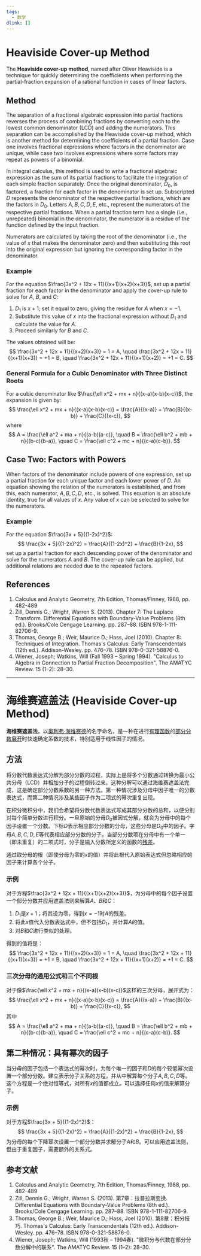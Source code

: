 ```yaml
---
tags:
  - 数学
dlink: []
---
```

# Heaviside Cover-up Method

The **Heaviside cover-up method**, named after Oliver Heaviside is a technique for quickly determining the coefficients when performing the partial-fraction expansion of a rational function in cases of linear factors.

## Method

The separation of a fractional algebraic expression into partial fractions reverses the process of combining fractions by converting each to the lowest common denominator (LCD) and adding the numerators. This separation can be accomplished by the Heaviside cover-up method, which is another method for determining the coefficients of a partial fraction. Case one involves fractional expressions where factors in the denominator are unique, while case two involves expressions where some factors may repeat as powers of a binomial.

In integral calculus, this method is used to write a fractional algebraic expression as the sum of its partial fractions to facilitate the integration of each simple fraction separately. Once the original denominator, $D_0$, is factored, a fraction for each factor in the denominator is set up. Subscripted $D$ represents the denominator of the respective partial fractions, which are the factors in $D_0$. Letters $A, B, C, D, E,$ etc., represent the numerators of the respective partial fractions. When a partial fraction term has a single (i.e., unrepeated) binomial in the denominator, the numerator is a residue of the function defined by the input fraction.

Numerators are calculated by taking the root of the denominator (i.e., the value of $x$ that makes the denominator zero) and then substituting this root into the original expression but ignoring the corresponding factor in the denominator.

### Example

For the equation $\frac{3x^2 + 12x + 11}{(x+1)(x+2)(x+3)}$, set up a partial fraction for each factor in the denominator and apply the cover-up rule to solve for $A$, $B$, and $C$:

1. $D_1$ is $x + 1$; set it equal to zero, giving the residue for $A$ when $x = -1$.
2. Substitute this value of $x$ into the fractional expression without $D_1$ and calculate the value for $A$.
3. Proceed similarly for $B$ and $C$.

The values obtained will be:
$$
\frac{3x^2 + 12x + 11}{(x+2)(x+3)} = 1 = A, \quad \frac{3x^2 + 12x + 11}{(x+1)(x+3)} = +1 = B, \quad \frac{3x^2 + 12x + 11}{(x+1)(x+2)} = +1 = C.
$$

### General Formula for a Cubic Denominator with Three Distinct Roots

For a cubic denominator like $\frac{\ell x^2 + mx + n}{(x-a)(x-b)(x-c)}$, the expansion is given by:
$$
\frac{\ell x^2 + mx + n}{(x-a)(x-b)(x-c)} = \frac{A}{(x-a)} + \frac{B}{(x-b)} + \frac{C}{(x-c)},
$$
where
$$
A = \frac{\ell a^2 + ma + n}{(a-b)(a-c)}, \quad B = \frac{\ell b^2 + mb + n}{(b-c)(b-a)}, \quad C = \frac{\ell c^2 + mc + n}{(c-a)(c-b)}.
$$

## Case Two: Factors with Powers

When factors of the denominator include powers of one expression, set up a partial fraction for each unique factor and each lower power of $D$. An equation showing the relation of the numerators is established, and from this, each numerator, $A, B, C, D,$ etc., is solved. This equation is an absolute identity, true for all values of $x$. Any value of $x$ can be selected to solve for the numerators.

### Example

For the equation $\frac{3x + 5}{(1-2x)^2}$:
$$
\frac{3x + 5}{(1-2x)^2} = \frac{A}{(1-2x)^2} + \frac{B}{1-2x},
$$
set up a partial fraction for each descending power of the denominator and solve for the numerators $A$ and $B$. The cover-up rule can be applied, but additional relations are needed due to the repeated factors.

## References

1. Calculus and Analytic Geometry, 7th Edition, Thomas/Finney, 1988, pp. 482-489
2. Zill, Dennis G.; Wright, Warren S. (2013). Chapter 7: The Laplace Transform. Differential Equations with Boundary-Value Problems (8th ed.). Brooks/Cole Cengage Learning. pp. 287–88. ISBN 978-1-111-82706-9.
3. Thomas, George B.; Weir, Maurice D.; Hass, Joel (2010). Chapter 8: Techniques of Integration. Thomas's Calculus: Early Transcendentals (12th ed.). Addison-Wesley. pp. 476–78. ISBN 978-0-321-58876-0.
4. Wiener, Joseph; Watkins, Will (Fall 1993 – Spring 1994). "Calculus to Algebra in Connection to Partial Fraction Decomposition". The AMATYC Review. 15 (1–2): 28–30.



---
# 海维赛遮盖法 (Heaviside Cover-up Method)

**海维赛遮盖法**，以[奥利弗·海维赛德](https://en.wikipedia.org/wiki/Oliver_Heaviside)的名字命名，是一种在进行[有理函数](https://en.wikipedia.org/wiki/Rational_function)的[部分分数展开](https://en.wikipedia.org/wiki/Partial_fraction_expansion)时快速确定系数的技术，特别适用于线性因子的情况。

## 方法

将分数代数表达式分解为部分分数的过程，实际上是将多个分数通过转换为最小公共分母（LCD）并相加分子的过程倒转过来。这种分解可以通过海维赛遮盖法完成，这是确定部分分数系数的另一种方法。第一种情况涉及分母中因子唯一的分数表达式，而第二种情况涉及某些因子作为二项式的幂次重复出现。

在积分微积分中，我们会希望将分数代数表达式写成其部分分数的总和，以便分别对每个简单分数进行积分。一旦原始的分母$D_0$被因式分解，就会为分母中的每个因子设置一个分数。下标$D$表示相应部分分数的分母，这些分母是$D_0$中的因子。字母$A, B, C, D, E$等代表相应部分分数的分子。当部分分数项在分母中有一个单一（即未重复）的二项式时，分子是输入分数所定义的函数的[残差](https://en.wikipedia.org/wiki/Residue_(complex_analysis))。

通过取分母的根（即使分母为零的$x$的值）并将此根代入原始表达式但忽略相应的因子来计算各个分子。

### 示例

对于方程$\frac{3x^2 + 12x + 11}{(x+1)(x+2)(x+3)}$，为分母中的每个因子设置一个部分分数并应用遮盖法则来解算$A$、$B$和$C$：

1. $D_1$是$x + 1$；将其设为零，得到$x = -1$时$A$的残差。
2. 将此$x$值代入分数表达式中，但不包括$D_1$，并计算$A$的值。
3. 对$B$和$C$进行类似的处理。

得到的值将是：
$$
\frac{3x^2 + 12x + 11}{(x+2)(x+3)} = 1 = A, \quad \frac{3x^2 + 12x + 11}{(x+1)(x+3)} = +1 = B, \quad \frac{3x^2 + 12x + 11}{(x+1)(x+2)} = +1 = C.
$$

### 三次分母的通用公式和三个不同根

对于像$\frac{\ell x^2 + mx + n}{(x-a)(x-b)(x-c)}$这样的三次分母，展开式为：
$$
\frac{\ell x^2 + mx + n}{(x-a)(x-b)(x-c)} = \frac{A}{(x-a)} + \frac{B}{(x-b)} + \frac{C}{(x-c)},
$$
其中
$$
A = \frac{\ell a^2 + ma + n}{(a-b)(a-c)}, \quad B = \frac{\ell b^2 + mb + n}{(b-c)(b-a)}, \quad C = \frac{\ell c^2 + mc + n}{(c-a)(c-b)}.
$$

## 第二种情况：具有幂次的因子

当分母的因子包括一个表达式的幂次时，为每个唯一的因子和$D$的每个较低幂次设置一个部分分数。建立表示分子关系的方程，并从中解算每个分子$A, B, C, D$等。这个方程是一个绝对恒等式，对所有$x$的值都成立。可以选择任何$x$的值来解算分子。

### 示例

对于方程$\frac{3x + 5}{(1-2x)^2}$：
$$
\frac{3x + 5}{(1-2x)^2} = \frac{A}{(1-2x)^2} + \frac{B}{1-2x},
$$
为分母的每个下降幂次设置一个部分分数并求解分子$A$和$B$。可以应用遮盖法则，但由于重复因子，需要额外的关系式。

## 参考文献

1. Calculus and Analytic Geometry, 7th Edition, Thomas/Finney, 1988, pp. 482-489
2. Zill, Dennis G.; Wright, Warren S. (2013). 第7章：拉普拉斯变换. Differential Equations with Boundary-Value Problems (8th ed.). Brooks/Cole Cengage Learning. pp. 287–88. ISBN 978-1-111-82706-9.
3. Thomas, George B.; Weir, Maurice D.; Hass, Joel (2010). 第8章：积分技巧. Thomas's Calculus: Early Transcendentals (12th ed.). Addison-Wesley. pp. 476–78. ISBN 978-0-321-58876-0.
4. Wiener, Joseph; Watkins, Will (1993秋 – 1994春). "微积分与代数在部分分数分解中的联系". The AMATYC Review. 15 (1–2): 28–30.
